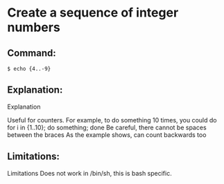 # Create a sequence of integer numbers

## Command:
```
$ echo {4..-9}
```

## Explanation:
Explanation

Useful for counters. For example, to do something 10 times, you could do for i in {1..10}; do something; done
Be careful, there cannot be spaces between the braces
As the example shows, can count backwards too

## Limitations:
Limitations
Does not work in /bin/sh, this is bash specific.

